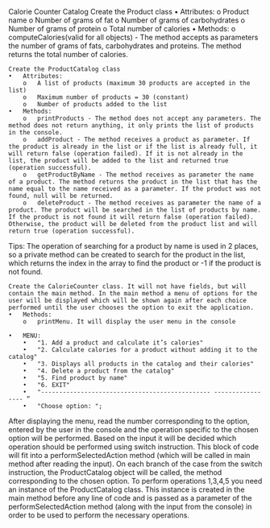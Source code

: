 Calorie Counter Catalog
	Create the Product class
	•	Attributes:
		o	Product name
		o	Number of grams of fat
		o	Number of grams of carbohydrates
		o	Number of grams of protein
		o	Total number of calories
	•	Methods:
		o	computeCalories(valid for all objects) - The method accepts as parameters the number of grams of fats, carbohydrates and proteins. The method returns the total number of calories.
	
	Create the ProductCatalog class
	•	Attributes:
		o	A list of products (maximum 30 products are accepted in the list)
		o	Maximum number of products = 30 (constant)
		o	Number of products added to the list
	•	Methods:
		o	printProducts - The method does not accept any parameters. The method does not return anything, it only prints the list of products in the console.
		o	addProduct - The method receives a product as parameter. If the product is already in the list or if the list is already full, it will return false (operation failed). If it is not already in the list, the product will be added to the list and returned true (operation successful).
		o	getProductByName - The method receives as parameter the name of a product. The method returns the product in the list that has the name equal to the name received as a parameter. If the product was not found, null will be returned.
		o	deleteProduct - The method receives as parameter the name of a product. The product will be searched in the list of products by name. If the product is not found it will return false (operation failed). Otherwise, the product will be deleted from the product list and will return true (operation successful).

Tips: The operation of searching for a product by name is used in 2 places, so a private method can be created to search for the product in the list, which returns the index in the array to find the product or -1 if the product is not found.

	Create the CalorieCounter class. It will not have fields, but will contain the main method. In the main method a menu of options for the user will be displayed which will be shown again after each choice performed until the user chooses the option to exit the application.
	•	Methods:
		o	printMenu. It will display the user menu in the console
	
	•	MENU:
		•	"1. Add a product and calculate it’s calories"
		•	"2. Calculate calories for a product without adding it to the catalog"
		•	"3. Displays all products in the catalog and their calories"
		•	"4. Delete a product from the catalog"
		•	"5. Find product by name"
		•	"6. EXIT"
		•	"----------------------------------------------- ----------------- ”
		•	"Choose option: ";
After displaying the menu, read the number corresponding to the option, entered by the user in the console and the operation specific to the chosen option will be performed. Based on the input it will be decided which operation should be performed using switch instruction. This block of code will fit into a performSelectedAction method (which will be called in main method after reading the input). On each branch of the case from the switch instruction, the ProductCatalog object will be called, the method corresponding to the chosen option. To perform operations 1,3,4,5 you need an instance of the ProductCatalog class. This instance is created in the main method before any line of code and is passed as a parameter of the performSelectedAction method (along with the input from the console) in order to be used to perform the necessary operations.


